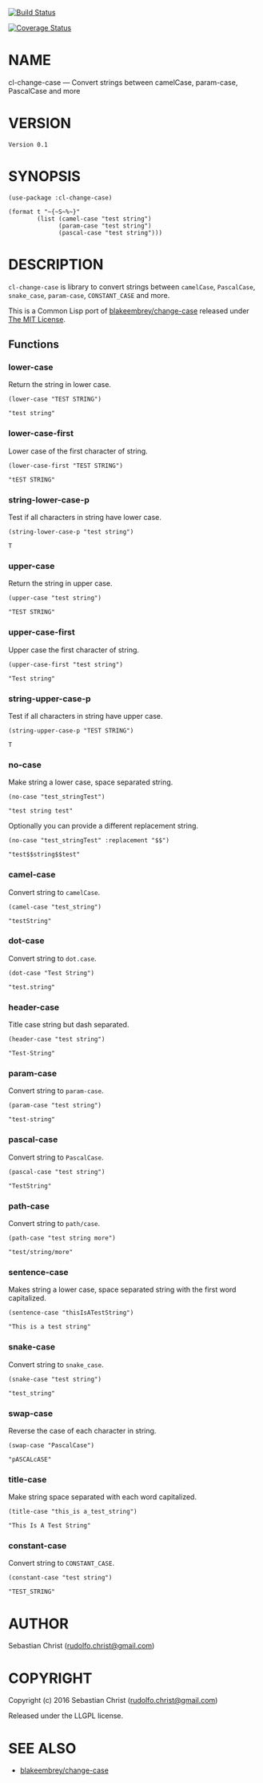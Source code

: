 [![Build Status](https://travis-ci.org/rudolfochrist/cl-change-case.svg?branch=master)](https://travis-ci.org/rudolfochrist/cl-change-case)

[![Coverage Status](https://coveralls.io/repos/github/rudolfochrist/cl-change-case/badge.svg?branch=master)](https://coveralls.io/github/rudolfochrist/cl-change-case?branch=master)

# NAME

cl-change-case &#x2014; Convert strings between camelCase, param-case, PascalCase and more

# VERSION

    Version 0.1

# SYNOPSIS

    (use-package :cl-change-case)
    
    (format t "~{~S~%~}"
            (list (camel-case "test string")
                  (param-case "test string")
                  (pascal-case "test string")))

# DESCRIPTION

`cl-change-case` is library to convert strings between `camelCase`, `PascalCase`, `snake_case`, `param-case`,
`CONSTANT_CASE` and more. 

This is a Common Lisp port of [blakeembrey/change-case](https://github.com/blakeembrey/change-case) released under [The MIT License](https://opensource.org/licenses/MIT). 

## Functions

### lower-case

Return the string in lower case.

    (lower-case "TEST STRING")

    "test string"

### lower-case-first

Lower case of the first character of string.

    (lower-case-first "TEST STRING")

    "tEST STRING"

### string-lower-case-p

Test if all characters in string have lower case.

    (string-lower-case-p "test string")

    T

### upper-case

Return the string in upper case.

    (upper-case "test string")

    "TEST STRING"

### upper-case-first

Upper case the first character of string.

    (upper-case-first "test string")

    "Test string"

### string-upper-case-p

Test if all characters in string have upper case.

    (string-upper-case-p "TEST STRING")

    T

### no-case

Make string a lower case, space separated string. 

    (no-case "test_stringTest")

    "test string test"

Optionally you can provide a different replacement string.

    (no-case "test_stringTest" :replacement "$$")

    "test$$string$$test"

### camel-case

Convert string to `camelCase`.

    (camel-case "test_string")

    "testString"

### dot-case

Convert string to `dot.case`.

    (dot-case "Test String")

    "test.string"

### header-case

Title case string but dash separated.

    (header-case "test string")

    "Test-String"

### param-case

Convert string to `param-case`.

    (param-case "test string")

    "test-string"

### pascal-case

Convert string to `PascalCase`.

    (pascal-case "test string")

    "TestString"

### path-case

Convert string to `path/case`.

    (path-case "test string more")

    "test/string/more"

### sentence-case

Makes string a lower case, space separated string with the first word capitalized.

    (sentence-case "thisIsATestString")

    "This is a test string"

### snake-case

Convert string to `snake_case`.

    (snake-case "test string")

    "test_string"

### swap-case

Reverse the case of each character in string.

    (swap-case "PascalCase")

    "pASCALcASE"

### title-case

Make string space separated with each word capitalized.

    (title-case "this_is a_test_string")

    "This Is A Test String"

### constant-case

Convert string to `CONSTANT_CASE`.

    (constant-case "test string")

    "TEST_STRING"

# AUTHOR

Sebastian Christ (<rudolfo.christ@gmail.com>)

# COPYRIGHT

Copyright (c) 2016 Sebastian Christ (rudolfo.christ@gmail.com)

Released under the LLGPL license.

# SEE ALSO

-   [blakeembrey/change-case](https://github.com/blakeembrey/change-case)
